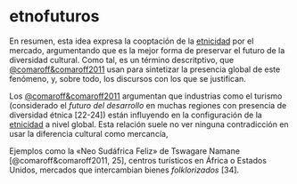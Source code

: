 # etnofuturos

En resumen, esta idea expresa la cooptación de la [etnicidad](etnicidad.md) por el mercado, argumentando que es la mejor forma de preservar el futuro de la diversidad cultural. Como tal, es un término descritptivo, que [@comaroff&comaroff2011](@comaroff&comaroff2011.md) usan para sintetizar la presencia global de este fenómeno, y, sobre todo, los discursos con los que se justifican.

Los [@comaroff&comaroff2011](@comaroff&comaroff2011.md) argumentan que industrias como el turismo (considerado el *futuro del desarrollo* en muchas regiones con presencia de diversidad étnica [22-24]) están influyendo en la configuración de la [etnicidad](etnicidad.md) a nivel global. Esta relación suele no ver ninguna contradicción en usar la diferencia cultural como mercancía,

Ejemplos como la «Neo Sudáfrica Feliz» de Tswagare Namane [@comaroff&comaroff2011, 25], centros turísticos en África o Estados Unidos, mercados que intercambian bienes *folklorizados* [34].

